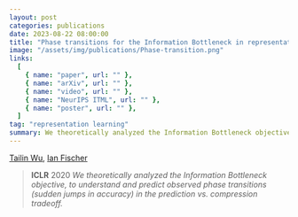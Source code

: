 ```yaml
---
layout: post
categories: publications
date: 2023-08-22 08:00:00
title: "Phase transitions for the Information Bottleneck in representation learning"
image: "/assets/img/publications/Phase-transition.png"
links:
  [
    { name: "paper", url: "" },
    { name: "arXiv", url: "" },
    { name: "video", url: "" },
    { name: "NeurIPS ITML", url: "" },
    { name: "poster", url: "" },
  ]
tag: "representation learning"
summary: We theoretically analyzed the Information Bottleneck objective, to understand and predict observed phase transitions (sudden jumps in accuracy) in the prediction vs. compression tradeoff.
---
```


[Tailin Wu](https://tailin.org/), [Ian Fischer](https://scholar.google.com/citations?user=Z63Zf_0AAAAJ&hl=en)

> **ICLR** 2020
> _We theoretically analyzed the Information Bottleneck objective, to understand and predict observed phase transitions (sudden jumps in accuracy) in the prediction vs. compression tradeoff._
